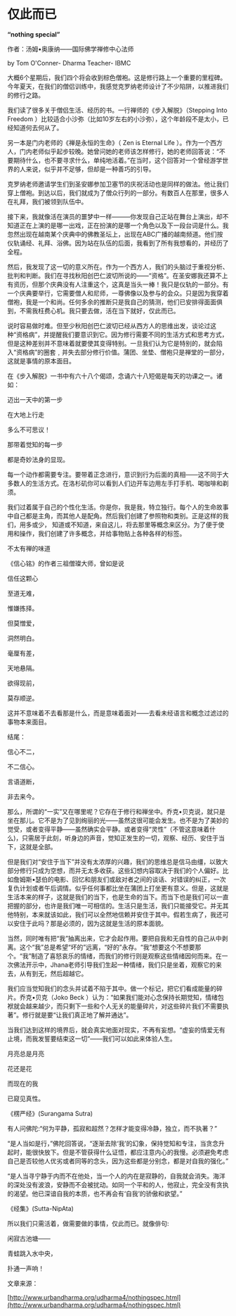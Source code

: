# 仅此而已

**“nothing special”**

作者：汤姆•奥康纳——国际佛学禅修中心法师

by Tom O'Conner- Dharma Teacher- IBMC

大概6个星期后，我们四个将会收到棕色僧袍。这是修行路上一个重要的里程碑。今年夏天，在我们的僧侣训练中，我感觉克罗纳老师设计了不少陷阱，以推进我们的修行之路。

我们读了很多关于僧侣生活、经历的书。一行禅师的《步入解脱》（Stepping Into Freedom ）比较适合小沙弥（比如10岁左右的小沙弥），这个年龄段不是太小，已经知道何去何从了。

另一本是门内老师的《禅是永恒的生命》（ Zen is Eternal Life ）。作为一个西方人，门内老师似乎起步较晚。她曾问她的老师该怎样修行，她的老师回答说：“不要期待什么，也不要寻求什么，单纯地活着。”在当时，这个回答对一个曾经游学世界的人来说，似乎并不足够，但却是一种善巧的引导。

克罗纳老师邀请学生们到圣安娜参加卫塞节的庆祝活动也是同样的做法。他让我们穿上僧袍。到达以后，我们就成为了僧众行列的一部分。有数百人在那里，很多人在礼拜，我们被领到队伍中。

接下来，我就像活在演员的噩梦中一样———你发现自己正站在舞台上演出，却不知道正在上演的是哪一出戏，正在扮演的是哪一个角色以及下一段台词是什么。我忽然出现在越南某个庆典中的佛教圣坛上，出现在ABC广播的越南频道。他们按仪轨诵经、礼拜、浴佛。因为站在队伍的后面，我看到了所有我想看的，并经历了全程。

然后，我发现了这一切的意义所在。作为一个西方人，我们的头脑过于重视分析、批判和判断。我们在寻找秋阳创巴仁波切所说的——“资格”。在圣安娜我还算不上有资历，但那个庆典没有人注重这个，这真是当头一棒！我只是仪轨的一部分。有一个庆典要举行，它需要僧人和尼师，一尊佛像以及参与的会众。只是因为我穿着僧袍，我是一个和尚。任何多余的推断只是我自己的猜测，他们已安排得面面俱到，不需我枉费心机。我只要去做，活在当下就好，仅此而已。

说时容易做时难。但至少秋阳创巴仁波切已经从西方人的思维出发，谈论过这种“资格病”，并提醒我们要意识到它。因为修行需要不同的生活方式和思考方式，但是这种差别并不意味着就要使其变得特别。一旦我们认为它是特别的，就会陷入“资格病”的圈套﹐并失去部分修行价值。蒲团、坐垫、僧袍只是禅堂的一部分，这就是事情的原本面目。

在《步入解脱》一书中有六十八个偈颂，念诵六十八短偈是每天的功课之一。诸如：

迈出一天中的第一步

在大地上行走

多么不可思议！

那带着觉知的每一步

都是奇妙法身的显现。

每一个动作都需要专注。要带着正念进行，意识到行为后面的真相——这不同于大多数人的生活方式。在洛杉矶你可以看到人们边开车边用左手打手机、喝咖啡和剃须。

我们过着属于自己的个性化生活。你是你，我是我，特立独行。每个人的生命故事中自己都是主角，而其他人是配角。然后我们创建了参照物和类别。正是这样的我们，用多或少， 知道或不知道，来自这儿，将去那里等概念来区分。为了便于使用和操作，我们创建了许多概念，并给事物贴上各种各样的标签。

不太有禅的味道

《信心铭》的作者三祖僧璨大师，曾如是说

信任这颗心

至道无难，

惟嫌拣择。

但莫憎爱，

洞然明白。

毫厘有差，

天地悬隔。

欲得现前，

莫存顺逆。

这并不意味着不去看那是什么，而是意味着面对——去看未经语言和概念过滤过的事物本来面目。

结尾：

信心不二，

不二信心。

言语道断，

非去来今。

那么，所谓的“一实”又在哪里呢？它存在于修行和禅坐中。乔克•贝克说，就只是坐在那儿。它不是为了见到绚丽的光——虽然这很可能会发生。也不是为了美妙的觉受，或者变得平静——虽然确实会平静。或者变得“灵性”（不管这意味着什么\)，只需居于此刻，听身边的声音，觉知正发生的一切，观察、经历、安住于当下，这就是全部。

但是我们对“安住于当下”并没有太浓厚的兴趣，我们的思维总是信马由缰，以致大部分修行只成为空想，而并无太多收获。这些幻想内容取决于我们的个人偏好。比如詹姆斯•瑟伯的电影、回忆和朋友们或敌对者之间的谈话、对错误的纠正，一次复仇计划或者午后调情。似乎任何事都比坐在蒲团上打坐更有意义。但是，这就是生活本来的样子，这就是我们的当下，也是生命的当下。而当下也是我们可以一直把握的部分，也许是我们唯一可相信的。生活只是生活，我们只能接受它。并无其他特别，本来就该如此，我们可以全然地信赖并安住于其中。假若生病了，我还可以安住于此吗？那是必须的，因为这就是生活的原本面貌。

当然，同时唯有把“我”抽离出来，它才会起作用。要把自我和无自性的自己从中剥离。这个“我”总是希望“坏的”远离，“好的”永存。“我”想要这个不想要那个。“我”制造了喜怒哀乐的情绪，而我们的修行则是观察这些情绪因何而来。在一次佛法开示中，Jhana老师引导我们生起一种情绪，我们只是坐着，观察它的来去，从有到无，然后超越它。

我们应当觉知我们的念头并试着不陷于其中。做一个标记，把它们看成能量的碎片。乔克•贝克（Joko Beck ）认为：“如果我们能对心念保持长期觉知，情绪包袱就会越来越少，而只剩下一些和个人无关的能量碎片，对这些碎片我们不需要执著”。修行就是要“让我们真正地了解并通达”。

当我们达到这样的境界后，就会真实地面对现实，不再有妄想。“虚妄的情爱无有止境，而我发誓要结束这一切”——我们可以如此来体验人生。

月亮总是月亮

花还是花

而现在的我

已窥见真性。

《楞严经》\(Surangama Sutra\)

有人问佛陀:“何为平静，孤寂和超然？怎样才能变得冷静，独立，而不执著？”

“是人当如是行，”佛陀回答说，“逐渐去除‘我’的幻象，保持觉知和专注，当贪念升起时，能很快放下。但是不管获得什么证悟，都应注意内心的我慢。必须避免考虑自己是否较他人优劣或者同等的念头，因为这些都是分别念，都是对自我的强化。”

“是人当寻宁静于内而不在他处，当一个人的内在是寂静的，自我就会消失。海洋的深处没有波浪，安静而不会被扰动。如同一个平和的人，他寂止，完全没有贪执的渴望。他已深谙自我的本质，也不再会有‘自我’的骄傲和欲望。”

《经集》\(Sutta-NipAta\)

所以我们只需活着，做需要做的事情，仅此而已。就像俳句:

闲寂古池塘——

青蛙跳入水中央，

扑通一声响！

文章来源：

[http://www.urbandharma.org/udharma4/nothingspec.html](http://www.urbandharma.org/udharma4/nothingspec.html)

